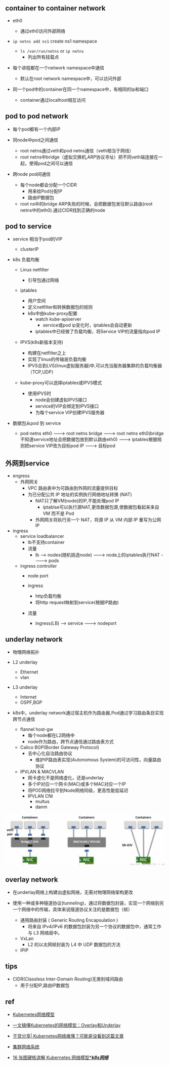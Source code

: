 ## container to container network
+ eth0
    + 通过eth0访问外部网络

+ `ip netns add ns1` create ns1 namespace
    + `ls /var/run/netns` or `ip netns`
        + 列出所有挂载点

+ 每个进程都在一个network namespace中通信
    + 默认在root network namespace中，可以访问外部

+ 同一个pod中的container在同一个namespace中，有相同的Ip和端口
    + container通过localhost相互访问

## pod to pod network
+ 每个pod都有一个内部IP

+ 同node中pod之间通信
    + root netns通过veth和pod netns通信（veth相当于网线）
    + root netns中bridge（虚拟交换机,ARP协议寻址）把不同veth端连接在一起，使得pod之间可以通信

+ 跨node pod间通信
    + 每个node都会分配一个CIDR
        + 用来给Pod分配IP
        + 路由IP数据包
    + root ns中的bridge ARP失败的时候，会把数据包发往默认路由(root netns中的eth0).通过CIDR找到正确的node

## pod to service

+ service 相当于pod的VIP
    + clusterIP
+ k8s 负载均衡
    + Linux netfilter
        + 引导包通过网络
    + iptables
        + 用户空间
        + 定义netfilter和转换数据包的规则
        + k8s中由kube-proxy配置
            + watch kube-apiserver
                + service或pod ip变化时，iptables会自动更新
            + iptables中已经做了负载均衡，将Service VIP的流量指向pod IP
    + IPVS(k8s新版本支持)
        + 构建在netfilter之上
        + 实现了linux的传输层负载均衡
        + IPVS合到LVS(linux虚拟服务器)中,可以充当服务器集群的负载均衡器（TCP,UDP）

    + kube-proxy可以选择iptables或IPVS模式
        + 使用IPVS时
            + node会创建虚拟IPVS接口
            + service的VIP会绑定到IPVS接口
            + 为每个service VIP创建IPVS服务器

+ 数据包从pod 到 service
    + pod netns eth0 ---> root netns bridge ---> root netns eth0(bridge不知道service地址会把数据包放到默认路由eth0) ---> iptables根据规则把service VIP改为目标pod IP ---> 目标pod

## 外网到service
+ engress
    + 外网网关
        + VPC 路由表中为可路由到外网的流量提供目标
        + 为已分配公共 IP 地址的实例执行网络地址转换 (NAT)
            + NAT只了解VM(node)的IP,不能处理pod IP
                + iptablse可以执行源NAT,更改数据包源,使数据包看起来来自 VM 而不是 Pod
            + 外网网关将执行另一个 NAT，将源 IP 从 VM 内部 IP 重写为公网IP
+ ingress
    + service loadbalancer
        + lb不支持container
        + 流量
            + lb --> nodes(随机挑选node) ---> node上的iptables执行NAT ----> pods
    + ingress controller
        + node port
        + ingress
            + http负载均衡
            + 将http request映射到service(根据IP路由)
        
        + 流量
            + ingress(LB) --> service ---> nodeport

## underlay network
+ 物理网络拓扑

+ L2 underlay
    + Ethernet
    + vlan

+ L3 underlay
    + Internet
    + OSPF,BGP

+ k8s中，underlay network通过宿主机作为路由器,Pod通过学习路由条目实现跨节点通信
    + flannel host-gw
        + 每个node都在L2网络中
        + node作为路由，跨节点通信通过路由表方式
    + Calico BGP(Border Gateway Protocol)
        + 去中心化自治路由协议
            + 维护IP路由表实现(Autonomous System)的可访问性，向量路由协议
    + IPVLAN & MACVLAN
        + 网卡虚化不是网络虚化，还是underlay
        + 多个IP对应一个网卡(MAC)或多个MAC对应一个IP
        + 将POD网络拉平到Node网络同级，更高性能低延迟
        + IPVLAN CNI
            + multus
            + danm

![](./img/IPVLAN.png)


## overlay network

+ 在underlay网络上构建出虚拟网络，无需对物理网络架构更改

+ 使用一种或多种隧道协议(tunneling)，通过将数据包封装，实现一个网络到另一个网络中的传输，具体来说隧道协议关注的是数据包（帧）
    + 通用路由封装 ( Generic Routing Encapsulation )
        + 将来自 IPv4/IPv6 的数据包封装为另一个协议的数据包中，通常工作与 L3 网络层中。
    + VxLan
        + L2 的以太网帧封装为 L4 中 UDP 数据包的方法
    + IPIP

## tips

+ CIDR(Classless Inter-Domain Routing)无类别域间路由
    + 用于分配IP,路由IP数据包

## ref

+ [Kubernetes网络模型](https://mp.weixin.qq.com/s/ennOLcCVUernHkgmPj4ung)

+ [一文搞懂Kubernetes的网络模型：Overlay和Underlay](https://jishuin.proginn.com/p/763bfbd5be01)
+ [干货分享| Kubernetes网络难懂？可能是没看到这篇文章](https://zhuanlan.zhihu.com/p/526586444)
+ [集群网络系统](https://kubernetes.io/zh/docs/concepts/cluster-administration/networking/)
+ [16 张图硬核讲解 Kubernetes 网络模型******k8s网络*****](https://zhuanlan.zhihu.com/p/555185137)